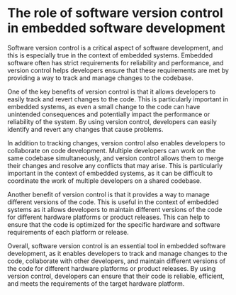 # The role of software version control in embedded software development

Software version control is a critical aspect of software development, and this is especially true in the context of embedded systems. Embedded software often has strict requirements for reliability and performance, and version control helps developers ensure that these requirements are met by providing a way to track and manage changes to the codebase.

One of the key benefits of version control is that it allows developers to easily track and revert changes to the code. This is particularly important in embedded systems, as even a small change to the code can have unintended consequences and potentially impact the performance or reliability of the system. By using version control, developers can easily identify and revert any changes that cause problems.

In addition to tracking changes, version control also enables developers to collaborate on code development. Multiple developers can work on the same codebase simultaneously, and version control allows them to merge their changes and resolve any conflicts that may arise. This is particularly important in the context of embedded systems, as it can be difficult to coordinate the work of multiple developers on a shared codebase.

Another benefit of version control is that it provides a way to manage different versions of the code. This is useful in the context of embedded systems as it allows developers to maintain different versions of the code for different hardware platforms or product releases. This can help to ensure that the code is optimized for the specific hardware and software requirements of each platform or release.

Overall, software version control is an essential tool in embedded software development, as it enables developers to track and manage changes to the code, collaborate with other developers, and maintain different versions of the code for different hardware platforms or product releases. By using version control, developers can ensure that their code is reliable, efficient, and meets the requirements of the target hardware platform.